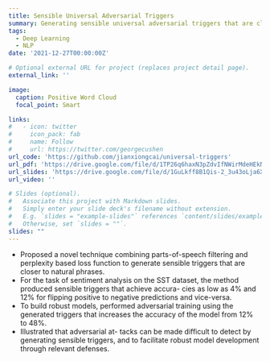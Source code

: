 ```yaml
---
title: Sensible Universal Adversarial Triggers
summary: Generating sensible universal adversarial triggers that are closer to natural phrases.
tags:
  - Deep Learning
  - NLP
date: '2021-12-27T00:00:00Z'

# Optional external URL for project (replaces project detail page).
external_link: ''

image:
  caption: Positive Word Cloud
  focal_point: Smart

links:
#   - icon: twitter
#     icon_pack: fab
#     name: Follow
#     url: https://twitter.com/georgecushen
url_code: 'https://github.com/jianxiongcai/universal-triggers'
url_pdf: 'https://drive.google.com/file/d/1TP26q6haxN3pZdvIfNWirMdeHEkNVAo2/view?usp=sharing'
url_slides: 'https://drive.google.com/file/d/1GuLkff8B1Qis-2_3u43oLja6Xy2lyxJE/view?usp=sharing'
url_video: ''

# Slides (optional).
#   Associate this project with Markdown slides.
#   Simply enter your slide deck's filename without extension.
#   E.g. `slides = "example-slides"` references `content/slides/example-slides.md`.
#   Otherwise, set `slides = ""`.
slides: ""
---
```


- Proposed a novel technique combining parts-of-speech filtering and perplexity based loss
function to generate sensible triggers that are
closer to natural phrases. 
- For the task of sentiment analysis on the SST dataset, the method
produced sensible triggers that achieve accura-
cies as low as 4% and 12% for flipping positive to negative predictions and vice-versa. 
- To
build robust models, performed adversarial training using the generated triggers that increases the accuracy of the model from 12% to
48%. 
- Illustrated that adversarial at-
tacks can be made difficult to detect by generating sensible triggers, and to facilitate robust
model development through relevant defenses.